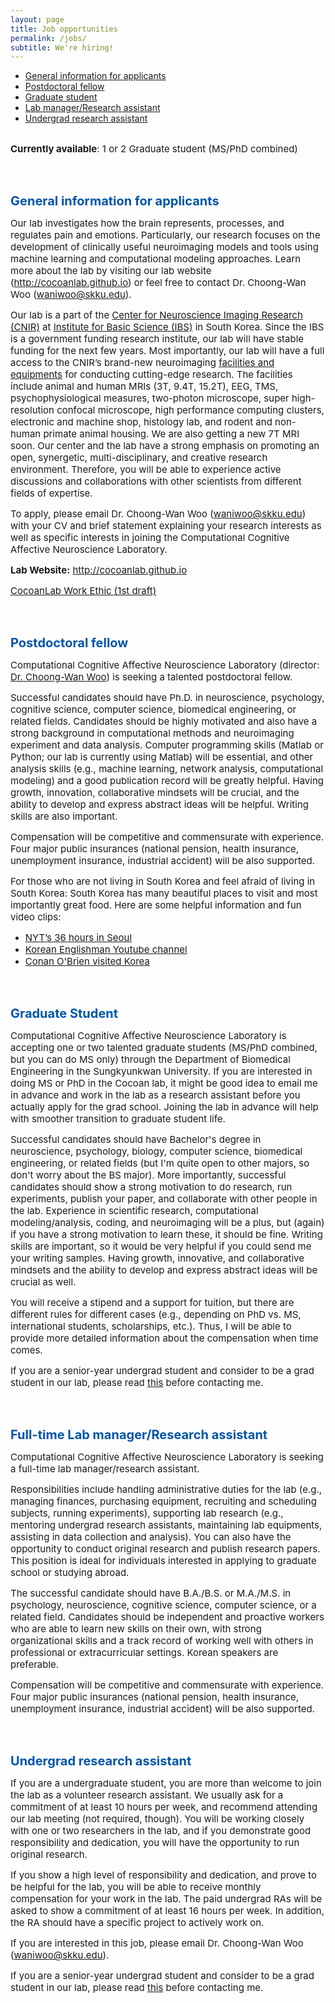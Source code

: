 ```yaml
---
layout: page
title: Job opportunities
permalink: /jobs/
subtitle: We're hiring!
---
```


<!--<span style="font-size: 13px !important; color: #BD0026;">February 2017 </span>-->
- <a href="#generalinfo">General information for applicants</a>
- <a href="#postdoc">Postdoctoral fellow</a>
- <a href="#gradstudent">Graduate student</a>
- <a href="#labmanager">Lab manager/Research assistant</a>
- <a href="#undergrad">Undergrad research assistant</a>

<br>
<span style="font-size: 15px !important;"><b>Currently available</b>: 1 or 2 Graduate student (MS/PhD combined)</span>

<p id="generalinfo"></p>

<br>
<br> 

<b><span style="font-size: 20px !important; color: #0055A9;">General information for applicants</span></b>

<span style="font-size: 15px !important;">Our lab investigates how the brain represents, processes, and regulates pain and emotions. Particularly, our research focuses on the development of clinically useful neuroimaging models and tools using machine learning and computational modeling approaches. Learn more about the lab by visiting our lab website (<a href="http://cocoanlab.github.io">http://cocoanlab.github.io</a>) or feel free to contact Dr. Choong-Wan Woo (<a href="mailto:waniwoo@skku.edu">waniwoo@skku.edu</a>).</span>

<span style="font-size: 15px !important;">Our lab is a part of the <a href="http://cnir.ibs.re.kr/html/cnir_en/">Center for Neuroscience Imaging Research (CNIR)</a> at <a href="https://www.ibs.re.kr">Institute for Basic Science (IBS)</a> in South Korea. Since the IBS is a government funding research institute, our lab will have stable funding for the next few years. Most importantly, our lab will have a full access to the CNIR’s brand-new neuroimaging <a href="http://cnir.ibs.re.kr/_prog/equipments/?&site_dvs_cd=cnir_en&menu_dvs_cd=050101">facilities and equipments</a> for conducting cutting-edge research. The facilities include animal and human MRIs (3T, 9.4T, 15.2T), EEG, TMS, psychophysiological measures, two-photon microscope, super high-resolution confocal microscope, high performance computing clusters, electronic and machine shop, histology lab, and rodent and non-human primate animal housing. We are also getting a new 7T MRI soon. Our center and the lab have a strong emphasis on promoting an open, synergetic, multi-disciplinary, and creative research environment. Therefore, you will be able to experience active discussions and collaborations with other scientists from different fields of expertise.</span>

<p><span style="font-size: 15px !important;">To apply, please email Dr. Choong-Wan Woo (<a href="mailto:waniwoo@skku.edu">waniwoo@skku.edu</a>) with your CV and brief statement explaining your research interests as well as specific interests in joining the Computational Cognitive Affective Neuroscience Laboratory. </span></p>

<span style="font-size: 15px !important;"><b>Lab Website:</b> <a href="http://cocoanlab.github.io">http://cocoanlab.github.io</a></span>

<span style="font-size: 15px !important;">[CocoanLab Work Ethic (1st draft)](/jobs/Cocoan_Work_Ethic.pdf)</span>

<p id="postdoc"></p>

<br>
<br> 

<b><span style="font-size: 20px !important; color: #0055A9;">Postdoctoral fellow</span></b>

<span style="font-size: 15px !important;">Computational Cognitive Affective Neuroscience Laboratory (director: <a href="/people/#Wani">Dr. Choong-Wan Woo</a>) is seeking a talented postdoctoral fellow.</span>  

<span style="font-size: 15px !important;">Successful candidates should have Ph.D. in neuroscience, psychology, cognitive science, computer science, biomedical engineering, or related fields. Candidates should be highly motivated and also have a strong background in computational methods and neuroimaging experiment and data analysis. Computer programming skills (Matlab or Python; our lab is currently using Matlab) will be essential, and other analysis skills (e.g., machine learning, network analysis, computational modeling) and a good publication record will be greatly helpful. Having growth, innovation, collaborative mindsets will be crucial, and the ability to develop and express abstract ideas will be helpful. Writing skills are also important.</span>

<span style="font-size: 15px !important;">Compensation will be competitive and commensurate with experience. Four major public insurances (national pension, health insurance, unemployment insurance, industrial accident) will be also supported.</span>

<span style="font-size: 15px !important;">For those who are not living in South Korea and feel afraid of living in South Korea: South Korea has many beautiful places to visit and most importantly great food. Here are some helpful information and fun	 video clips:</span>

- <span style="font-size: 15px !important;"><a href="https://www.nytimes.com/interactive/2016/07/15/travel/what-to-do-36-hours-in-seoul.html?_r=0">NYT’s 36 hours in Seoul</a></span>
- <span style="font-size: 15px !important;"><a href="https://www.youtube.com/user/koreanenglishman">Korean Englishman Youtube channel</a></span>
- <span style="font-size: 15px !important;"><a href="https://www.youtube.com/playlist?list=PLVL8S3lUHf0RvCcVJRVh8IWUDaIL50xnI">Conan O'Brien visited Korea</a></span>



<p id="gradstudent"></p>

<br>
<br>

<b><span style="font-size: 20px !important; color: #0055A9;">Graduate Student</span></b>

<span style="font-size: 15px !important;">Computational Cognitive Affective Neuroscience Laboratory is accepting one or two talented graduate students (MS/PhD combined, but you can do MS only) through the Department of Biomedical Engineering in the Sungkyunkwan University. If you are interested in doing MS or PhD in the Cocoan lab, it might be good idea to email me in advance and work in the lab as a research assistant before you actually apply for the grad school. Joining the lab in advance will help with smoother transition to graduate student life.</span> 

<span style="font-size: 15px !important;">Successful candidates should have Bachelor's degree in neuroscience, psychology, biology, computer science, biomedical engineering, or related fields (but I'm quite open to other majors, so don't worry about the BS major). More importantly, successful candidates should show a strong motivation to do research, run experiments, publish your paper, and collaborate with other people in the lab. Experience in scientific research, computational modeling/analysis, coding, and neuroimaging will be a plus, but (again) if you have a strong motivation to learn these, it should be fine. Writing skills are important, so it would be very helpful if you could send me your writing samples. Having growth, innovative, and collaborative mindsets and the ability to develop and express abstract ideas will be crucial as well.</span> 

<span style="font-size: 15px !important;">You will receive a stipend and a support for tuition, but there are different rules for different cases (e.g., depending on PhD vs. MS, international students, scholarships, etc.). Thus, I will be able to provide more detailed information about the compensation when time comes. </span>

<span style="font-size: 15px !important;">If you are a senior-year undergrad student and consider to be a grad student in our lab, please read [this](/jobs/senior) before contacting me.

<p id="labmanager"></p>

<br>
<br>

<b><span style="font-size: 20px !important; color: #0055A9;">Full-time Lab manager/Research assistant</span></b>

<span style="font-size: 15px !important;">Computational Cognitive Affective Neuroscience Laboratory is seeking a full-time lab manager/research assistant.</span>

<span style="font-size: 15px !important;">Responsibilities include handling administrative duties for the lab (e.g., managing finances, purchasing equipment, recruiting and scheduling subjects, running experiments), supporting lab research (e.g., mentoring undergrad research assistants, maintaining lab equipments, assisting in data collection and analysis). You can also have the opportunity to conduct original research and publish research papers. This position is ideal for individuals interested in applying to graduate school or studying abroad.</span>

<span style="font-size: 15px !important;">The successful candidate should have B.A./B.S. or M.A./M.S. in psychology, neuroscience, cognitive science, computer science, or a related field. Candidates should be independent and proactive workers who are able to learn new skills on their own, with strong organizational skills and a track record of working well with others in professional or extracurricular settings. Korean speakers are preferable. </span>

<span style="font-size: 15px !important;">Compensation will be competitive and commensurate with experience. Four major public insurances (national pension, health insurance, unemployment insurance, industrial accident) will be also supported.</span>

<br>
<br>
<p id="undergrad"></p>

<b><span style="font-size: 20px !important; color: #0055A9;">Undergrad research assistant</span></b>

<span style="font-size: 15px !important;">If you are a undergraduate student, you are more than welcome to join the lab as a volunteer research assistant. We usually ask for a commitment of at least 10 hours per week, and recommend attending our lab meeting (not required, though). You will be working closely with one or two researchers in the lab, and if you demonstrate good responsibility and dedication, you will have the opportunity to run original research. </span>  

<span style="font-size: 15px !important;">If you show a high level of responsibility and dedication, and prove to be helpful for the lab, you will be able to receive monthly compensation for your work in the lab. The paid undergrad RAs will be asked to show a commitment of at least 16 hours per week. In addition, the RA should have a specific project to actively work on.</span>

<span style="font-size: 15px !important;">If you are interested in this job, please email Dr. Choong-Wan Woo (<a href="mailto:waniwoo@skku.edu">waniwoo@skku.edu</a>).</span>

<span style="font-size: 15px !important;">If you are a senior-year undergrad student and consider to be a grad student in our lab, please read [this](/jobs/senior) before contacting me.
